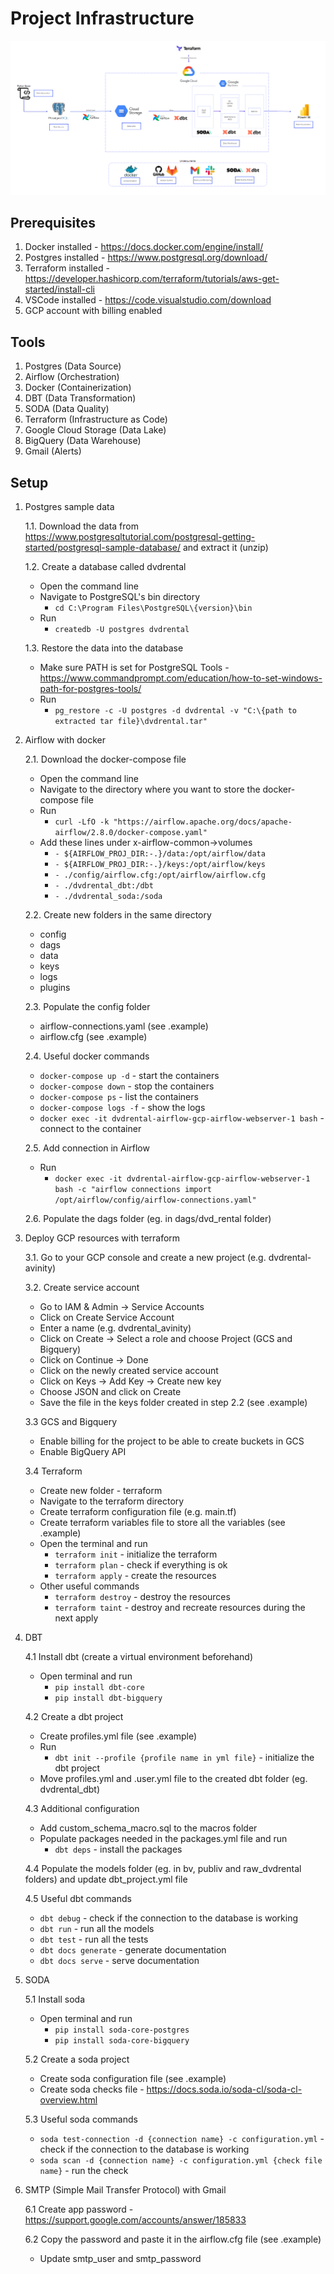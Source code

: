 # Project Infrastructure

![Alt text](image.png)


## Prerequisites
1. Docker installed - https://docs.docker.com/engine/install/
2. Postgres installed - https://www.postgresql.org/download/
3. Terraform installed - https://developer.hashicorp.com/terraform/tutorials/aws-get-started/install-cli
4. VSCode installed - https://code.visualstudio.com/download
5. GCP account with billing enabled


## Tools

1. Postgres (Data Source)
2. Airflow (Orchestration)
3. Docker (Containerization)
4. DBT (Data Transformation)
5. SODA (Data Quality)
6. Terraform (Infrastructure as Code)
7. Google Cloud Storage (Data Lake)
8. BigQuery (Data Warehouse)
9. Gmail (Alerts)

## Setup

1. Postgres sample data

    1.1. Download the data from https://www.postgresqltutorial.com/postgresql-getting-started/postgresql-sample-database/ and extract it (unzip)

    1.2. Create a database called dvdrental
    - Open the command line
    - Navigate to PostgreSQL's bin directory
        - `cd C:\Program Files\PostgreSQL\{version}\bin`
    - Run 
        - `createdb -U postgres dvdrental`

    1.3. Restore the data into the database
    - Make sure PATH is set for PostgreSQL Tools - https://www.commandprompt.com/education/how-to-set-windows-path-for-postgres-tools/
    - Run
        - `pg_restore -c -U postgres -d dvdrental -v "C:\{path to extracted tar file}\dvdrental.tar"`


2. Airflow with docker

    2.1. Download the docker-compose file
    - Open the command line
    - Navigate to the directory where you want to store the docker-compose file
    - Run
        - `curl -LfO -k "https://airflow.apache.org/docs/apache-airflow/2.8.0/docker-compose.yaml"`
    - Add these lines under x-airflow-common->volumes
        - `- ${AIRFLOW_PROJ_DIR:-.}/data:/opt/airflow/data`
        - `- ${AIRFLOW_PROJ_DIR:-.}/keys:/opt/airflow/keys`
        - `- ./config/airflow.cfg:/opt/airflow/airflow.cfg`
        - `- ./dvdrental_dbt:/dbt`
        - `- ./dvdrental_soda:/soda`

    2.2. Create new folders in the same directory
    - config
    - dags
    - data
    - keys
    - logs
    - plugins

    2.3. Populate the config folder
    - airflow-connections.yaml (see .example)
    - airflow.cfg (see .example)

    2.4. Useful docker commands
    - `docker-compose up -d` - start the containers
    - `docker-compose down` - stop the containers
    - `docker-compose ps` - list the containers
    - `docker-compose logs -f` - show the logs
    - `docker exec -it dvdrental-airflow-gcp-airflow-webserver-1 bash` - connect to the container

    2.5. Add connection in Airflow
    - Run
        - `docker exec -it dvdrental-airflow-gcp-airflow-webserver-1 bash -c "airflow connections import /opt/airflow/config/airflow-connections.yaml"`

    2.6. Populate the dags folder (eg. in dags/dvd_rental folder)


3. Deploy GCP resources with terraform

    3.1. Go to your GCP console and create a new project (e.g. dvdrental-avinity)

    3.2. Create service account
    - Go to IAM & Admin -> Service Accounts
    - Click on Create Service Account
    - Enter a name (e.g. dvdrental_avinity)
    - Click on Create -> Select a role and choose Project (GCS and Bigquery)
    - Click on Continue -> Done
    - Click on the newly created service account
    - Click on Keys -> Add Key -> Create new key
    - Choose JSON and click on Create
    - Save the file in the keys folder created in step 2.2 (see .example)

    3.3 GCS and Bigquery
    - Enable billing for the project to be able to create buckets in GCS
    - Enable BigQuery API

    3.4 Terraform
    - Create new folder - terraform
    - Navigate to the terraform directory
    - Create terraform configuration file (e.g. main.tf)
    - Create terraform variables file to store all the variables (see .example)
    - Open the terminal and run
        - `terraform init` - initialize the terraform
        - `terraform plan` - check if everything is ok
        - `terraform apply` - create the resources
    - Other useful commands
        - `terraform destroy` - destroy the resources
        - `terraform taint` - destroy and recreate resources during the next apply


4. DBT

    4.1 Install dbt (create a virtual environment beforehand)
    - Open terminal and run
        - `pip install dbt-core`
        - `pip install dbt-bigquery`

    4.2 Create a dbt project
    - Create profiles.yml file (see .example)
    - Run
        - `dbt init --profile {profile name in yml file}` - initialize the dbt project
    - Move profiles.yml and .user.yml file to the created dbt folder (eg. dvdrental_dbt)

    4.3 Additional configuration
    - Add custom_schema_macro.sql to the macros folder
    - Populate packages needed in the packages.yml file and run
        - `dbt deps` - install the packages

    4.4 Populate the models folder (eg. in bv, publiv and raw_dvdrental folders) and update dbt_project.yml file
    
    4.5 Useful dbt commands
    - `dbt debug` - check if the connection to the database is working
    - `dbt run` - run all the models
    - `dbt test` - run all the tests
    - `dbt docs generate` - generate documentation
    - `dbt docs serve` - serve documentation


5. SODA

    5.1 Install soda
    - Open terminal and run
        - `pip install soda-core-postgres`
        - `pip install soda-core-bigquery`

    5.2 Create a soda project
    - Create soda configuration file (see .example)
    - Create soda checks file - https://docs.soda.io/soda-cl/soda-cl-overview.html

    5.3 Useful soda commands
    - `soda test-connection -d {connection name} -c configuration.yml` - check if the connection to the database is working
    - `soda scan -d {connection name} -c configuration.yml {check file name}` - run the check

    
6. SMTP (Simple Mail Transfer Protocol) with Gmail

    6.1 Create app password - https://support.google.com/accounts/answer/185833

    6.2 Copy the password and paste it in the airflow.cfg file (see .example)
    - Update smtp_user and smtp_password
    

        


















